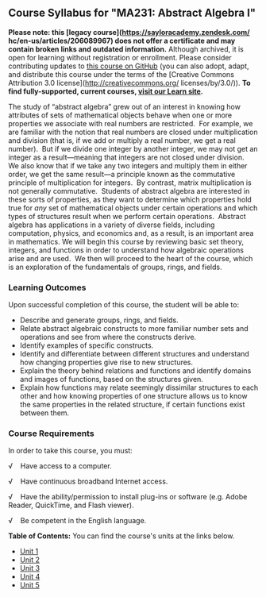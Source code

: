 Course Syllabus for "MA231: Abstract Algebra I"
-----------------------------------------------

**Please note: this [legacy course](https://sayloracademy.zendesk.com/
hc/en-us/articles/206089967) does not offer a certificate and may contain 
broken links and outdated information.** Although archived, it is open 
for learning without registration or enrollment. Please consider contributing 
updates to [this course on GitHub](https://github.com/saylordotorg/course_ma231) 
(you can also adopt, adapt, and distribute this course under the terms of 
the [Creative Commons Attribution 3.0 license](http://creativecommons.org/
licenses/by/3.0/)). **To find fully-supported, current courses, [visit our 
Learn site](https://learn.saylor.org).**

The study of “abstract algebra” grew out of an interest in knowing how
attributes of sets of mathematical objects behave when one or more
properties we associate with real numbers are restricted.  For example,
we are familiar with the notion that real numbers are closed under
multiplication and division (that is, if we add or multiply a real
number, we get a real number).  But if we divide one integer by another
integer, we may not get an integer as a result—meaning that integers are
not closed under division.  We also know that if we take any two
integers and multiply them in either order, we get the same result—a
principle known as the commutative principle of multiplication for
integers.  By contrast, matrix multiplication is not generally
commutative.  Students of abstract algebra are interested in these sorts
of properties, as they want to determine which properties hold true for
*any* set of mathematical objects under certain operations and which
types of structures result when we perform certain operations.  Abstract
algebra has applications in a variety of diverse fields, including
computation, physics, and economics and, as a result, is an important
area in mathematics. We will begin this course by reviewing basic set
theory, integers, and functions in order to understand how algebraic
operations arise and are used.  We then will proceed to the heart of the
course, which is an exploration of the fundamentals of groups, rings,
and fields.

### Learning Outcomes

Upon successful completion of this course, the student will be able
to:  
  

-   Describe and generate groups, rings, and fields.
-   Relate abstract algebraic constructs to more familiar number sets
    and operations and see from where the constructs derive.
-   Identify examples of specific constructs.
-   Identify and differentiate between different structures and
    understand how changing properties give rise to new structures.
-   Explain the theory behind relations and functions and identify
    domains and images of functions, based on the structures given.
-   Explain how functions may relate seemingly dissimilar structures to
    each other and how knowing properties of one structure allows us to
    know the same properties in the related structure, if certain
    functions exist between them.

### Course Requirements

In order to take this course, you must:  
  
 √    Have access to a computer.  
  
 √    Have continuous broadband Internet access.  
  
 √    Have the ability/permission to install plug-ins or software (e.g.
Adobe Reader, QuickTime, and Flash viewer).  
  
 √    Be competent in the English language.  
  
**Table of Contents:** You can find the course's units at the links below.

- [Unit 1](https://legacy.saylor.org/ma231/Unit01/)
- [Unit 2](https://legacy.saylor.org/ma231/Unit02/)
- [Unit 3](https://legacy.saylor.org/ma231/Unit03/)
- [Unit 4](https://legacy.saylor.org/ma231/Unit04/)
- [Unit 5](https://legacy.saylor.org/ma231/Unit05/)

